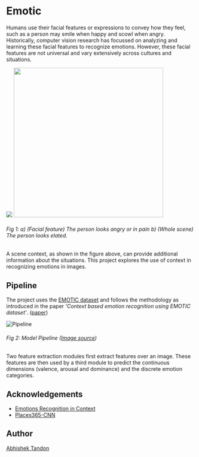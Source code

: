 # Emotic 

Humans use their facial features or expressions to convey how they feel, such as a person may smile when happy and scowl when angry. Historically, computer vision research has focussed on analyzing and learning these facial features to recognize emotions. 
However, these facial features are not universal and vary extensively across cultures and situations. 


<img src="https://raw.githubusercontent.com/Tandon-A/emotic/master/assets/face.jpg">    <img src="https://raw.githubusercontent.com/Tandon-A/emotic/master/assets/full_scene.jpg" width="400">
###### Fig 1: a) (Facial feature) The person looks angry or in pain b) (Whole scene) The person looks elated. 

A scene context, as shown in the figure above, can provide additional information about the situations. This project explores the use of context in recognizing emotions in images. 

## Pipeline 

The project uses the [EMOTIC dataset](https://drive.google.com/file/d/0B7sjGeF4f3FYQUVlZ3ZOai1ieEU/view) and follows the methodology as introduced in the paper *'Context based emotion recognition using EMOTIC dataset'*. ([paper](https://ieeexplore.ieee.org/document/8713881))

![Pipeline](https://raw.githubusercontent.com/Tandon-A/emotic/master/assets/pipeline%20model.jpg "Model Pipeline") 
###### Fig 2: Model Pipeline ([Image source](https://ieeexplore.ieee.org/document/8713881))

Two feature extraction modules first extract features over an image. These features are then used by a third module to predict the continuous dimensions (valence, arousal and dominance) and the discrete emotion categories. 




## Acknowledgements

* [Emotions Recognition in Context](https://github.com/rkosti/emotic)
* [Places365-CNN](https://github.com/CSAILVision/places365) 

## Author 
[Abhishek Tandon](https://github.com/Tandon-A)



